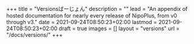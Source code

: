 +++
title = "Versionsばーじょん"
description = ""
lead = "An appendix of hosted documentation for nearly every release of NipoPlus, from v0 through v3."
date = 2021-09-24T08:50:23+02:00
lastmod = 2021-09-24T08:50:23+02:00
draft = true
images = []
layout = "versions"
url = "/docs/versions/"
+++
